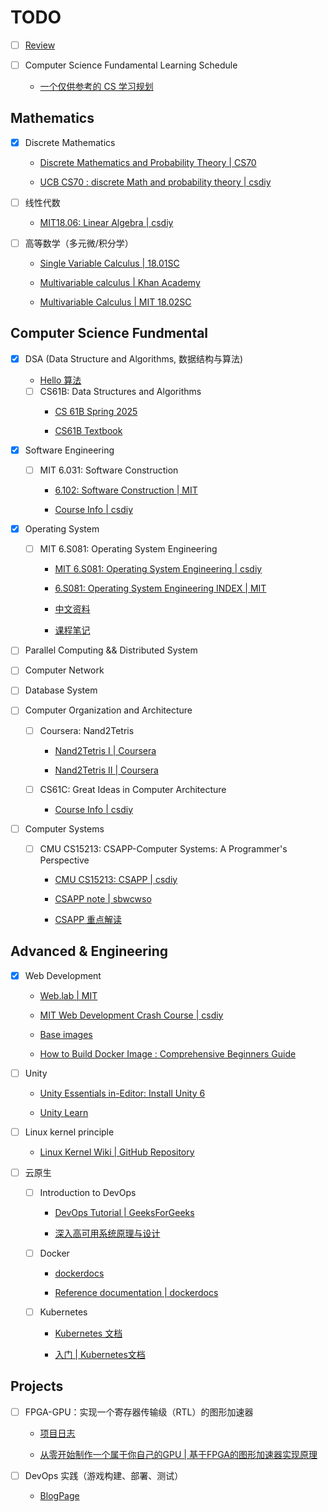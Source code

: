 # TODO

- [ ] [Review](https://github.com/virtualguard101/note/blob/main/TODO.md)

- [ ] Computer Science Fundamental Learning Schedule
    - [一个仅供参考的 CS 学习规划](https://csdiy.wiki/CS%E5%AD%A6%E4%B9%A0%E8%A7%84%E5%88%92/)

## Mathematics

- [x] Discrete Mathematics

    - [Discrete Mathematics and Probability Theory | CS70](https://www.eecs70.org/)

    - [UCB CS70 : discrete Math and probability theory | csdiy](https://csdiy.wiki/%E6%95%B0%E5%AD%A6%E8%BF%9B%E9%98%B6/CS70/)

- [ ] 线性代数

    - [MIT18.06: Linear Algebra | csdiy](https://csdiy.wiki/%E6%95%B0%E5%AD%A6%E5%9F%BA%E7%A1%80/MITLA/)

- [ ] 高等数学（多元微/积分学）
    - [Single Variable Calculus | 18.01SC](https://ocw.mit.edu/courses/18-01sc-single-variable-calculus-fall-2010/)

    - [Multivariable calculus | Khan Academy](https://www.khanacademy.org/math/multivariable-calculus)

    - [Multivariable Calculus | MIT 18.02SC](https://ocw.mit.edu/courses/18-02sc-multivariable-calculus-fall-2010/)

## Computer Science Fundmental

- [x] DSA (Data Structure and Algorithms, 数据结构与算法)
    - [Hello 算法](https://www.hello-algo.com/)

    - [ ] CS61B: Data Structures and Algorithms
        - [CS 61B Spring 2025](https://sp25.datastructur.es/)

        - [CS61B Textbook](https://cs61b-2.gitbook.io/cs61b-textbook)

- [x] Software Engineering

    - [ ] MIT 6.031: Software Construction
        - [6.102: Software Construction | MIT](https://web.mit.edu/6.102/www/sp25/)

        - [Course Info | csdiy](https://csdiy.wiki/%E8%BD%AF%E4%BB%B6%E5%B7%A5%E7%A8%8B/6031/)

- [x] Operating System

    - [ ] MIT 6.S081: Operating System Engineering
        - [MIT 6.S081: Operating System Engineering | csdiy](https://csdiy.wiki/%E6%93%8D%E4%BD%9C%E7%B3%BB%E7%BB%9F/MIT6.S081/)

        - [6.S081: Operating System Engineering INDEX | MIT](https://pdos.csail.mit.edu/6.828/2021/schedule.html)

        - [中文资料](https://xv6.dgs.zone/)

        - [课程笔记](https://mit-public-courses-cn-translatio.gitbook.io/mit6-s081)

- [ ] Parallel Computing && Distributed System

- [ ] Computer Network

- [ ] Database System

- [ ] Computer Organization and Architecture

    - [ ] Coursera: Nand2Tetris
        - [Nand2Tetris I | Coursera](https://www.coursera.org/learn/build-a-computer)

        - [Nand2Tetris II | Coursera](https://www.coursera.org/learn/nand2tetris2)

    - [ ] CS61C: Great Ideas in Computer Architecture
        - [Course Info | csdiy](https://csdiy.wiki/%E4%BD%93%E7%B3%BB%E7%BB%93%E6%9E%84/CS61C/)

- [ ] Computer Systems

    - [ ] CMU CS15213: CSAPP-Computer Systems: A Programmer's Perspective
        - [CMU CS15213: CSAPP | csdiy](https://csdiy.wiki/%E8%AE%A1%E7%AE%97%E6%9C%BA%E7%B3%BB%E7%BB%9F%E5%9F%BA%E7%A1%80/CSAPP/)

        - [CSAPP note | sbwcwso](https://note.sbwcwso.com/CSStudy/#/page/csapp)

        - [CSAPP 重点解读](https://fengmuzi2003.gitbook.io/csapp3e)

## Advanced & Engineering

- [x] Web Development
    - [Web.lab | MIT](https://web.archive.org/web/20250412024231/https://weblab.mit.edu/schedule)

    - [MIT Web Development Crash Course | csdiy](https://csdiy.wiki/Web%E5%BC%80%E5%8F%91/mitweb/)

    - [Base images](https://docs.docker.com/build/building/base-images/)

    - [How to Build Docker Image : Comprehensive Beginners Guide](https://devopscube.com/build-docker-image/)

- [ ] Unity
    - [Unity Essentials in-Editor: Install Unity 6](https://learn.unity.com/tutorial/66c39b3bedbc2a1990cb94c6?contentId=66c4ab6bedbc2a1f94eb0a93&missionId=66c4aac0edbc2a23228c872d&pathwayId=66c4af96edbc2a1604fdfba1&tab=overview)

    - [Unity Learn](https://learn.unity.com/u/68172f02edbc2a162daa2c41/?tab=activity)

- [ ] Linux kernel principle
    - [Linux Kernel Wiki | GitHub Repository](https://github.com/virtualguard101/linux_kernel_wiki)

- [ ] 云原生
    - [ ] Introduction to DevOps
        - [DevOps Tutorial | GeeksForGeeks](https://www.geeksforgeeks.org/devops-tutorial/)

        - [深入高可用系统原理与设计](https://www.thebyte.com.cn/)

        <!-- - [DevOpsBook | Github Repository](https://github.com/virtualguard101/DevOpsBook)
        (*前者SSL证书失效，暂用本地部署阅读替代*) -->

    - [ ] Docker
        - [dockerdocs](https://docs.docker.com/)

        - [Reference documentation | dockerdocs](https://docs.docker.com/reference/)

    - [ ] Kubernetes
        - [Kubernetes 文档](https://kubernetes.io/zh-cn/docs/home/)

        - [入门 | Kubernetes文档](https://kubernetes.io/zh-cn/docs/setup/)


## Projects

- [ ] FPGA-GPU：实现一个寄存器传输级（RTL）的图形加速器
    - [项目日志](https://projects.virtualguard101.xyz/posts/gpu-researching-log/)

    - [从零开始制作一个属于你自己的GPU | 基于FPGA的图形加速器实现原理](https://zhuanlan.zhihu.com/p/714400366?utm_psn=1883987006549374851)

- [ ] DevOps 实践（游戏构建、部署、测试）
    - [BlogPage](https://blog.virtualguard101.xyz/2025/06/05/devops-practice/)

